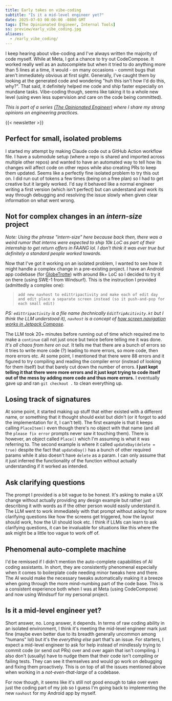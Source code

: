 ```yaml
---
title: Early takes on vibe-coding
subtitle: "Is it a mid-level engineer yet?"
date: 2025-07-03 00:00:00 -0800 GMT
tags: [The Opinionated Engineer, Internal Tools]
ss: preview/early_vibe_coding.jpg
aliases:
  - /early_vibe_coding/
---
```


I keep hearing about vibe-coding and I've always written the majority of code myself. While at Meta, I got a chance to try out CodeCompose. It worked really well as an autocomplete but when it tried to do anything more than 5 lines at a time, it would - on many occasions - commit bugs that aren't immediately obvious at first sight. Generally, I've caught them by looking at the generated code and wondering "huh this isn't how I'd do this, why?". That said, it definitely helped me code and ship faster especially on mundane tasks. Vibe-coding though, seems like taking it to a whole new level (using even less supervision and care on the code being committed).

_This is part of a series [(The Opinionated Engineer)](/blog/2025-05-04-the-opinionated-engineer/) where I share my strong opinions on engineering practices._

{{< newsletter >}}

## Perfect for small, isolated problems

I started my attempt by making Claude code out a GitHub Action workflow file. I have a submodule setup (where a repo is shared and imported across multiple other repos) and wanted to have an automated way to tell how its changes will affect code on other repos while also creating PRs to keep them updated. Seems like a perfectly fine isolated problem to try this out on. I did run out of tokens a few times (being on a free plan) so I had to get creative but it largely worked. I'd say it behaved like a normal engineer writing a first version (which isn't perfect) but can understand and work its way through debugging and resolving the issue slowly when given clear information on what went wrong.

## Not for complex changes in an _intern-size_ project

_Note: Using the phrase "intern-size" here because back then, there was a weird rumor that interns were expected to ship 10k LoC as part of their internship to get return offers in FAANG lol. I don't think it was ever true but definitely a standard people worked towards._

Now that I've got it working on an isolated problem, I wanted to see how it might handle a complex change in a pre-existing project. I have an Android app codebase (for [GlobeTrotte](https://globetrotte.com)) with around 8k+ LoC so I decided to try it on there (using SWE-1 from Windsurf). This is the instruction I provided (admittedly a complex one):

> `add new navhost to edittripactivity and make each of edit day and edit place a separate screen instead (so it push-and-pop for each small edit)`

_PS: `edittripactivity` is a file name (technically `EditTripAcitivity.kt` but I think the LLM understood it), `navhost` is a concept of [how screen navigation works in Jetpack Compose](https://developer.android.com/develop/ui/compose/navigation#create-navhost)._

The LLM took 20+ minutes before running out of time which required me to make a `continue` call not just once but twice before telling me it was done. _It's all chaos from here on out._ It tells me that there are a bunch of errors so it tries to write more code (?) leading to more errors, so more code, then more errors etc. At some point, I mentioned that there were 88 errors and it figured to try compiling and reading the compiler error (instead of looking for them itself) but that barely cut down the number of errors. **I just kept telling it that there were more errors and it just kept trying to code itself out of the mess by adding more code and thus more errors.** I eventually gave up and ran `git checkout .` to clean everything up.

## Losing track of signatures

At some point, it started making up stuff that either existed with a different name, or something that it thought should exist but didn't (or it forgot to add the implementation for it, I can't tell). The first example is that it keeps calling `PlaceItem()` even though there's no object with that name (and all the `please fix error` prompts never saw it touching them). There is however, an object called `Place()` which I'm assuming is what it was referring to. The second example is where it called `updateDay(delete = true)` despite the fact that `updateDay()` has a bunch of other required params while it also doesn't have `delete` as a param. I can only assume that it just inferred the functionality of the function without actually understanding if it worked as intended.

## Ask clarifying questions

The prompt I provided is a bit vague to be honest. It's asking to make a UX change without actually providing any design example but rather just describing it with words as if the other person would easily understand it. The LLM went to work immediately with that prompt without asking for more clarifying questions like how the screens get triggered, how the layout should work, how the UI should look etc. I think if LLMs can learn to ask clarifying questions, it can be invaluable for situations like this where the ask might be a little too vague to work off of.

## Phenomenal auto-complete machine

I'd be remissed if I didn't mention the auto-complete capabilities of AI coding assistants. In short, they are consistently phenomenal especially when it comes to boilerplate code needing minor tweaks here and there. The AI would make the necessary tweaks automatically making it a breeze when going through the more mind-numbing part of the code base. This is a consistent experience both when I was at Meta (using CodeCompose) and now using Windsurf for my personal project.

## Is it a mid-level engineer yet?

Short answer, no. Long answer, it depends. In terms of raw coding ability in an isolated environment, I think it's meeting the mid-level engineer mark just fine (maybe even better due to its breadth generally uncommon among "humans" lol) but it's the _everything else_ part that's an issue. For starters, I expect a mid-level engineer to ask for help instead of mindlessly trying to commit code (or send out PRs) over and over again that isn't compiling. I also don't (usually) have to nudge them that their code isn't compiling or failing tests. They can see it themselves and would go work on debugging and fixing them proactively. This is on top of all the issues mentioned above when working in a _not-even-that-large_ of a codebase.

For now though, it seems like it's still not good enough to take over even just the coding part of my job so I guess I'm going back to implementing the new `navhost` for my Android app by myself.